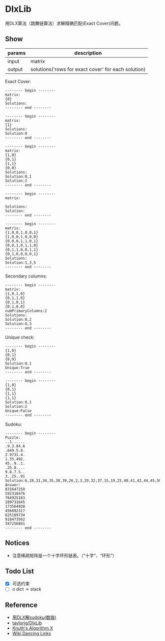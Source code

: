 # DlxLib

用DLX算法（跳舞链算法）求解精确匹配(Exact Cover)问题。

## Show


| params | description |
| ---- | ---- |
| input | matrix |
| output | solutions('rows for exact cover' for each solution) |

Exact Cover:

```
-------- begin --------
matrix:
{0}
Solutions:
-------- end --------
```

```
-------- begin --------
matrix:
{1}
Solutions:
Solution:0
-------- end --------
```

```
-------- begin --------
matrix:
{1,0}
{0,1}
{1,1}
{0,0}
Solutions:
Solution:0,1
Solution:2
-------- end --------
```

```
-------- begin --------
matrix:

Solutions:
Solution:
-------- end --------
```

```
-------- begin --------
matrix:
{1,0,0,1,0,0,1}
{1,0,0,1,0,0,0}
{0,0,0,1,1,0,1}
{0,0,1,0,1,1,0}
{0,1,1,0,0,1,1}
{0,1,0,0,0,0,1}
Solutions:
Solution:1,3,5
-------- end --------
```

Secondary columns:

```
-------- begin --------
matrix:
{1,0,1,0}
{0,1,1,0}
{0,1,0,1}
{0,1,0,0}
numPrimaryColumns:2
Solutions:
Solution:0,2
Solution:0,3
-------- end --------
```

Unique check:

```
-------- begin --------
{1,0}
{0,1}
{0,0}
Solution:0,1
Unique:True
-------- end --------
```

```
-------- begin --------
{1,0}
{0,1}
{1,1}
{1,1}
Solution:0,1
Solution:2
Unique:False
-------- end --------
```

Sudoku:

```
-------- begin --------
Puzzle:
..1......
.9.3.84.6
.649.5.8.
2.9731.4.
1.35.492.
45..9..1.
.25.8....
9.8.7.5..
3..25..91
Solution:6,28,31,34,35,38,39,26,2,3,29,32,37,15,19,25,40,41,42,44,45,50,52,46,54,55,56,57,58,59,60,62,63,65,66,68,69,70,10,8,14,71,72,73,75,76,77,78,81,82,83,89,91,85,93,95,96,100,106,107,103,111,97,113,116,118,114,120,123,125,121,126,129,130,133,134,135,136,139,140,141
Answer:
831647259
592318476
764925183
289731645
173564928
456892317
625189734
918473562
347256891
-------- end --------
```

## Notices

- 注意稀疏矩阵是一个十字环形链表。（“十字”、“环形”）

## Todo List

-[x] 可选约束
-[ ] o dict -> stack

## Reference

- [用DLX解sudoku(数独)](http://blog.gssxgss.me/use-dlx-to-solve-sudoku-1/)
- [taylorjg/DlxLib](https://github.com/taylorjg/DlxLib)
- [Knuth's Algorithm X](https://en.wikipedia.org/wiki/Knuth%27s_Algorithm_X)
- [Wiki Dancing Links](https://en.wikipedia.org/wiki/Dancing_Links)